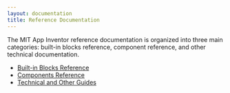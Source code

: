 ```yaml
---
layout: documentation
title: Reference Documentation
---
```


The MIT App Inventor reference documentation is organized into three
main categories: built-in blocks reference, component reference, and
other technical documentation.

* [Built-in Blocks Reference](blocks/)
* [Components Reference](components/)
* [Technical and Other Guides](other/)
